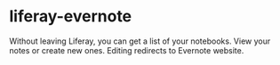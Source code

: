 liferay-evernote
================

Without leaving Liferay, you can get a list of your notebooks. View your notes or create new ones. Editing redirects to Evernote website.
